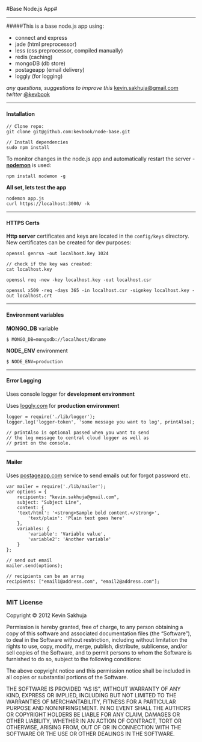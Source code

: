 #Base Node.js App#
***
#####This is a base node.js app using:
* connect and express
* jade (html preprocessor)
* less (css preprocessor, compiled manually)
* redis (caching)
* mongoDB (db store)
* postageapp (email delivery)
* loggly (for logging)


*any questions, suggestions to improve this* kevin.sakhuja@gmail.com   
*twitter* [@kevbook](https://twitter.com/kevbook)
***

#### Installation 
	// Clone repo:
	git clone git@github.com:kevbook/node-base.git   

	// Install dependencies
	sudo npm install   
    

To monitor changes in the node.js app and automatically restart the server - **[nodemon](https://github.com/remy/nodemon)** is used:
	
	npm install nodemon -g


**All set, lets test the app**

	nodemon app.js  
	curl https://localhost:3000/ -k

***

#### HTTPS Certs 
**Http server** certificates and keys are located in the `config/keys` directory. New certificates can be created for dev purposes:
	
	openssl genrsa -out localhost.key 1024
	
	// check if the key was created:
	cat localhost.key
	
	openssl req -new -key localhost.key -out localhost.csr
	
	openssl x509 -req -days 365 -in localhost.csr -signkey localhost.key -out localhost.crt 


***

#### Environment variables
**MONGO_DB** variable

	$ MONGO_DB=mongodb://localhost/dbname     


**NODE_ENV** environment

	$ NODE_ENV=production

***

#### Error Logging 

Uses console logger for **development environment**

Uses [loggly.com](http://loggly.com) for **production environment**

	logger = require('./lib/logger');
	logger.log('logger-token', 'some message you want to log', printAlso);

	// printAlso is optional passed when you want to send 
	// the log message to central cloud logger as well as 
	// print on the console. 


***

#### Mailer

Uses [postageapp.com](http://postageapp.com) service to send emails out for forgot password etc.

	var mailer = require('./lib/mailer');
    var options = { 
        recipients: "kevin.sakhuja@gmail.com",
        subject: "Subject Line",
        content: {
        'text/html': '<strong>Sample bold content.</strong>',
            'text/plain': 'Plain text goes here'
        },
        variables: {
            'variable': 'Variable value',
            'variable2': 'Another variable'
        }
    };

	// send out email
	mailer.send(options);
 
	// recipients can be an array
	recipients: ["email1@address.com", "email2@address.com"];

***


### MIT License
Copyright © 2012 Kevin Sakhuja

Permission is hereby granted, free of charge, to any person obtaining a copy of this software and associated documentation files (the “Software”), to deal in the Software without restriction, including without limitation the rights to use, copy, modify, merge, publish, distribute, sublicense, and/or sell copies of the Software, and to permit persons to whom the Software is furnished to do so, subject to the following conditions:

The above copyright notice and this permission notice shall be included in all copies or substantial portions of the Software.

THE SOFTWARE IS PROVIDED “AS IS”, WITHOUT WARRANTY OF ANY KIND, EXPRESS OR IMPLIED, INCLUDING BUT NOT LIMITED TO THE WARRANTIES OF MERCHANTABILITY, FITNESS FOR A PARTICULAR PURPOSE AND NONINFRINGEMENT. IN NO EVENT SHALL THE AUTHORS OR COPYRIGHT HOLDERS BE LIABLE FOR ANY CLAIM, DAMAGES OR OTHER LIABILITY, WHETHER IN AN ACTION OF CONTRACT, TORT OR OTHERWISE, ARISING FROM, OUT OF OR IN CONNECTION WITH THE SOFTWARE OR THE USE OR OTHER DEALINGS IN THE SOFTWARE.